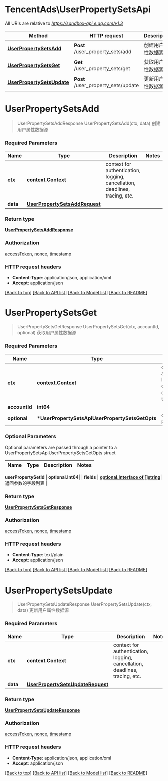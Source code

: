 # TencentAds\UserPropertySetsApi

All URIs are relative to *https://sandbox-api.e.qq.com/v1.3*

Method | HTTP request | Description
------------- | ------------- | -------------
[**UserPropertySetsAdd**](UserPropertySetsApi.md#UserPropertySetsAdd) | **Post** /user_property_sets/add | 创建用户属性数据源
[**UserPropertySetsGet**](UserPropertySetsApi.md#UserPropertySetsGet) | **Get** /user_property_sets/get | 获取用户属性数据源
[**UserPropertySetsUpdate**](UserPropertySetsApi.md#UserPropertySetsUpdate) | **Post** /user_property_sets/update | 更新用户属性数据源


# **UserPropertySetsAdd**
> UserPropertySetsAddResponse UserPropertySetsAdd(ctx, data)
创建用户属性数据源

### Required Parameters

Name | Type | Description  | Notes
------------- | ------------- | ------------- | -------------
 **ctx** | **context.Context** | context for authentication, logging, cancellation, deadlines, tracing, etc.
  **data** | [**UserPropertySetsAddRequest**](UserPropertySetsAddRequest.md)|  | 

### Return type

[**UserPropertySetsAddResponse**](UserPropertySetsAddResponse.md)

### Authorization

[accessToken](../README.md#accessToken), [nonce](../README.md#nonce), [timestamp](../README.md#timestamp)

### HTTP request headers

 - **Content-Type**: application/json, application/xml
 - **Accept**: application/json

[[Back to top]](#) [[Back to API list]](../README.md#documentation-for-api-endpoints) [[Back to Model list]](../README.md#documentation-for-models) [[Back to README]](../README.md)

# **UserPropertySetsGet**
> UserPropertySetsGetResponse UserPropertySetsGet(ctx, accountId, optional)
获取用户属性数据源

### Required Parameters

Name | Type | Description  | Notes
------------- | ------------- | ------------- | -------------
 **ctx** | **context.Context** | context for authentication, logging, cancellation, deadlines, tracing, etc.
  **accountId** | **int64**|  | 
 **optional** | ***UserPropertySetsApiUserPropertySetsGetOpts** | optional parameters | nil if no parameters

### Optional Parameters
Optional parameters are passed through a pointer to a UserPropertySetsApiUserPropertySetsGetOpts struct

Name | Type | Description  | Notes
------------- | ------------- | ------------- | -------------

 **userPropertySetId** | **optional.Int64**|  | 
 **fields** | [**optional.Interface of []string**](string.md)| 返回参数的字段列表 | 

### Return type

[**UserPropertySetsGetResponse**](UserPropertySetsGetResponse.md)

### Authorization

[accessToken](../README.md#accessToken), [nonce](../README.md#nonce), [timestamp](../README.md#timestamp)

### HTTP request headers

 - **Content-Type**: text/plain
 - **Accept**: application/json

[[Back to top]](#) [[Back to API list]](../README.md#documentation-for-api-endpoints) [[Back to Model list]](../README.md#documentation-for-models) [[Back to README]](../README.md)

# **UserPropertySetsUpdate**
> UserPropertySetsUpdateResponse UserPropertySetsUpdate(ctx, data)
更新用户属性数据源

### Required Parameters

Name | Type | Description  | Notes
------------- | ------------- | ------------- | -------------
 **ctx** | **context.Context** | context for authentication, logging, cancellation, deadlines, tracing, etc.
  **data** | [**UserPropertySetsUpdateRequest**](UserPropertySetsUpdateRequest.md)|  | 

### Return type

[**UserPropertySetsUpdateResponse**](UserPropertySetsUpdateResponse.md)

### Authorization

[accessToken](../README.md#accessToken), [nonce](../README.md#nonce), [timestamp](../README.md#timestamp)

### HTTP request headers

 - **Content-Type**: application/json, application/xml
 - **Accept**: application/json

[[Back to top]](#) [[Back to API list]](../README.md#documentation-for-api-endpoints) [[Back to Model list]](../README.md#documentation-for-models) [[Back to README]](../README.md)

